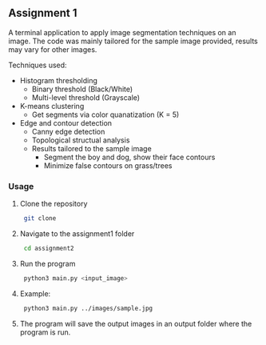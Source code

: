 ## Assignment 1
A terminal application to apply image segmentation techniques on an image.
The code was mainly tailored for the sample image provided, results may vary for other images.

Techniques used:
- Histogram thresholding
  - Binary threshold (Black/White)
  - Multi-level threshold (Grayscale)
- K-means clustering
  - Get segments via color quanatization (K = 5)
- Edge and contour detection
  - Canny edge detection
  - Topological structual analysis
  - Results tailored to the sample image
    - Segment the boy and dog, show their face contours
    - Minimize false contours on grass/trees


### Usage
1. Clone the repository
   ``` bash
    git clone
   ```
2. Navigate to the assignment1 folder
   ``` bash
    cd assignment2
   ```
3. Run the program
   ``` bash
    python3 main.py <input_image>
   ```
4. Example:
   ``` bash
    python3 main.py ../images/sample.jpg
   ```
5. The program will save the output images in an output folder where the program is run.
